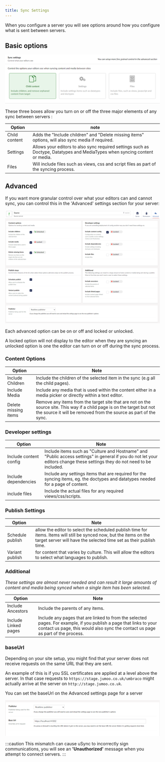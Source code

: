 ```yaml
--- 
title: Sync Settings
---
```


When you configure a server you will see options around how you configure what is sent between servers. 

## Basic options 
![Sync settings](syncsettings.png)

These three boxes allow you turn on or off the three major elements of any sync between servers :

Option | note 
-- | -- 
Child content | Adds the "Include children" and "Delete missing items" options, will also sync media if required.
Settings | Allows your editors to also sync required settings such as Doctype, Datatypes and MediaTypes when syncing content or media.
Files | Will include files such as views, css and script files as part of the syncing process.

## Advanced
If you want more granular control over what your editors can and cannot sync, you can control this in the 'Advanced' settings section for your server:

![Advanced](advanced.png)

Each advanced option can be on or off and locked or unlocked. 

A locked option will not display to the editor when they are syncing an unlocked option is one the editor can turn on or off during the sync process.

### Content Options 

Option | Note 
-- | --
Include Children | Include the children of the selected item in the sync (e.g all the child pages).
Include Media |  Include any media that is used within the content either in a media picker or directly within a text editor.
Delete missing items | Remove any items from the target site that are not on the source site. This way if a child page is on the target but not the source it will be removed from the source as part of the sync.

### Developer settings

Option | Note 
-- | --
Include content config | Include items such as "Culture and Hostname" and "Public access settings" in general if you do not let your editors change these settings they do not need to be included.
Include dependencies | Include any settings items that are required for the syncing items, eg. the doctypes and datatypes needed for a page of content. 
include files | Include the actual files for any required views/css/scripts.

### Publish Settings

Option | Note 
-- | -- 
Schedule publish | allow the editor to select the scheduled publish time for items. Items will still be synced now, but the items on the target server will have the selected time set as their publish time.
Variant publish | for content that varies by culture. This will allow the editors to select what languages to publish.

### Additional

*These settings are almost never needed and can result it large amounts of content and media being synced when a single item has been selected.*

Option | Note 
-- | --
Include Ancestors | Include the parents of any items.
Include Linked pages |  Include any pages that are linked to from the selected pages. For example, if you publish a page that links to your contact us page, this would also sync the contact us page as part of the process. 

### baseUrl
Depending on your site setup, you might find that your server does not receive requests on the same URL that they are sent. 

An example of this is if you SSL certificates are applied at a level above the server. 
In that case requests to `https://stage.jumoo.co.uk/umbraco` might actually arrive at the server on `http://stage.jumoo.co.uk`.

You can set the baseUrl on the Advanced settings page for a server 

![Base Url Setting](baseurl.png)


:::caution
This mismatch can cause uSync to incorrectly sign communications, you will see an **'Unauthorized'** message when you attempt to connect servers.
:::




